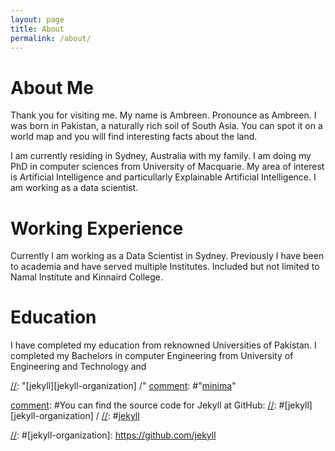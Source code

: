 ```yaml
---
layout: page
title: About
permalink: /about/
---
```


# About Me

Thank you for visiting me. My name is Ambreen. Pronounce as Ambreen. 
I was born in Pakistan, a naturally rich soil of South Asia. You can spot it on a world map and you will find interesting facts about the land. 

I am currently residing in Sydney, Australia with my family. 
I am doing my PhD in computer sciences from University of Macquarie. My area of interest is Artificial Intelligence and particullarly Explainable Artificial Intelligence. 
I am working as a data scientist. 

# Working Experience

Currently I am working as a Data Scientist in Sydney. Previously I have been to academia and have served multiple Institutes. 
Included but not limited to Namal Institute and Kinnaird College. 

# Education

I have completed my education from reknowned Universities of Pakistan. I completed my Bachelors in computer Engineering from University of Engineering and Technology and 

[comment]:![Kitten](kitten.jpg#thumbnail)

[comment]:<This is the base Jekyll theme. You can find out more info about customizing your Jekyll theme, as well as basic Jekyll usage documentation at [jekyllrb.com](https://jekyllrb.com/)>

<!--- This is an HTML comment in Markdown -->
[//]: < "You can find the source code for Minima at GitHub:">
[//]: "[jekyll][jekyll-organization] /"
[comment]: #"[minima](https://github.com/jekyll/minima)"

[comment]: #You can find the source code for Jekyll at GitHub:
[//]: #[jekyll][jekyll-organization] /
[//]: #[jekyll](https://github.com/jekyll/jekyll)

[//]: #[jekyll-organization]: https://github.com/jekyll
